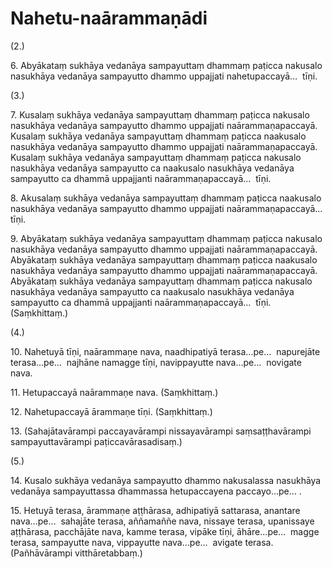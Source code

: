 # Nahetu-naārammaṇādi

(2.)

6\. Abyākataṃ sukhāya vedanāya sampayuttaṃ dhammaṃ paṭicca nakusalo nasukhāya vedanāya sampayutto dhammo uppajjati nahetupaccayā…  tīṇi.

(3.)

7\. Kusalaṃ sukhāya vedanāya sampayuttaṃ dhammaṃ paṭicca nakusalo nasukhāya vedanāya sampayutto dhammo uppajjati naārammaṇapaccayā. Kusalaṃ sukhāya vedanāya sampayuttaṃ dhammaṃ paṭicca naakusalo nasukhāya vedanāya sampayutto dhammo uppajjati naārammaṇapaccayā. Kusalaṃ sukhāya vedanāya sampayuttaṃ dhammaṃ paṭicca nakusalo nasukhāya vedanāya sampayutto ca naakusalo nasukhāya vedanāya sampayutto ca dhammā uppajjanti naārammaṇapaccayā…  tīṇi.

8\. Akusalaṃ sukhāya vedanāya sampayuttaṃ dhammaṃ paṭicca naakusalo nasukhāya vedanāya sampayutto dhammo uppajjati naārammaṇapaccayā…  tīṇi.

9\. Abyākataṃ sukhāya vedanāya sampayuttaṃ dhammaṃ paṭicca nakusalo nasukhāya vedanāya sampayutto dhammo uppajjati naārammaṇapaccayā. Abyākataṃ sukhāya vedanāya sampayuttaṃ dhammaṃ paṭicca naakusalo nasukhāya vedanāya sampayutto dhammo uppajjati naārammaṇapaccayā. Abyākataṃ sukhāya vedanāya sampayuttaṃ dhammaṃ paṭicca nakusalo nasukhāya vedanāya sampayutto ca naakusalo nasukhāya vedanāya sampayutto ca dhammā uppajjanti naārammaṇapaccayā…  tīṇi. (Saṃkhittaṃ.)

(4.)

10\. Nahetuyā tīṇi, naārammaṇe nava, naadhipatiyā terasa…pe…  napurejāte terasa…pe…  najhāne namagge tīṇi, navippayutte nava…pe…  novigate nava.

11\. Hetupaccayā naārammaṇe nava. (Saṃkhittaṃ.)

12\. Nahetupaccayā ārammaṇe tīṇi. (Saṃkhittaṃ.)

13\. (Sahajātavārampi paccayavārampi nissayavārampi saṃsaṭṭhavārampi sampayuttavārampi paṭiccavārasadisaṃ.)

(5.)

14\. Kusalo sukhāya vedanāya sampayutto dhammo nakusalassa nasukhāya vedanāya sampayuttassa dhammassa hetupaccayena paccayo…pe… .

15\. Hetuyā terasa, ārammaṇe aṭṭhārasa, adhipatiyā sattarasa, anantare nava…pe…  sahajāte terasa, aññamaññe nava, nissaye terasa, upanissaye aṭṭhārasa, pacchājāte nava, kamme terasa, vipāke tīṇi, āhāre…pe…  magge terasa, sampayutte nava, vippayutte nava…pe…  avigate terasa. (Pañhāvārampi vitthāretabbaṃ.)
